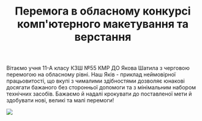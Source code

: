 ﻿---
title: Перемога в обласному конкурсі комп'ютерного макетування та верстання
---

Вітаємо учня 11-А класу КЗШ №55 КМР ДО Якова Шатила з черговою перемогою на обласному рівні. Наш Яків - приклад неймовірної працьовитості, що вкупі з чималими здібностями дозволяє юнакові досягати бажаного без сторонньої допомоги та з мінімальним набором технічних засобів. Бажаємо й надалі крокувати до поставленої мети й здобувати нові, великі та малі перемоги!

![](image.jpg)